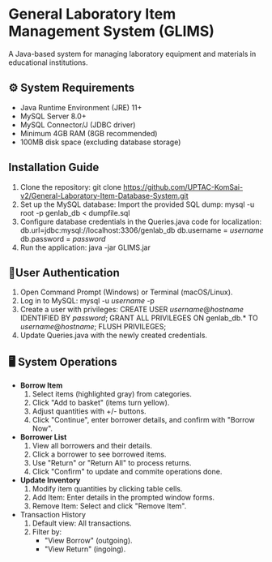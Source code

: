 # **General Laboratory Item Management System (GLIMS)**
A Java-based system for managing laboratory equipment and materials in educational institutions.
## ⚙️ **System Requirements**
- Java Runtime Environment (JRE) 11+
- MySQL Server 8.0+
- MySQL Connector/J (JDBC driver)
- Minimum 4GB RAM (8GB recommended)
- 100MB disk space (excluding database storage)
## **Installation Guide**
1. Clone the repository:
   git clone https://github.com/UPTAC-KomSai-v2/General-Laboratory-Item-Database-System.git
2. Set up the MySQL database:
   Import the provided SQL dump:
   mysql -u root -p genlab_db < dumpfile.sql
3. Configure database credentials in the Queries.java code for localization:
   db.url=jdbc:mysql://localhost:3306/genlab_db
   db.username = _username_
   db.password = _password_
4. Run the application:
   java -jar GLIMS.jar
## 🔐**User Authentication**
1. Open Command Prompt (Windows) or Terminal (macOS/Linux).
2. Log in to MySQL:
   mysql -u _username_ -p
3. Create a user with privileges:
   CREATE USER _username_@_hostname_ IDENTIFIED BY _password_;
   GRANT ALL PRIVILEGES ON genlab_db.* TO _username_@_hostname_;
   FLUSH PRIVILEGES;
4. Update Queries.java with the newly created credentials.
## 🖥️ **System Operations**
- **Borrow Item**
  1. Select items (highlighted gray) from categories.
  2. Click "Add to basket" (items turn yellow).
  3. Adjust quantities with +/- buttons.
  4. Click "Continue", enter borrower details, and confirm with "Borrow Now".
- **Borrower List**
  1. View all borrowers and their details.
  2. Click a borrower to see borrowed items.
  3. Use "Return" or "Return All" to process returns.
  4. Click "Confirm" to update and commite operations done.
- **Update Inventory**
  1. Modify item quantities by clicking table cells.
  2. Add Item: Enter details in the prompted window forms.
  3. Remove Item: Select and click "Remove Item".
- Transaction History
  1. Default view: All transactions.
  2. Filter by:
     - "View Borrow" (outgoing).
     - "View Return" (ingoing).
